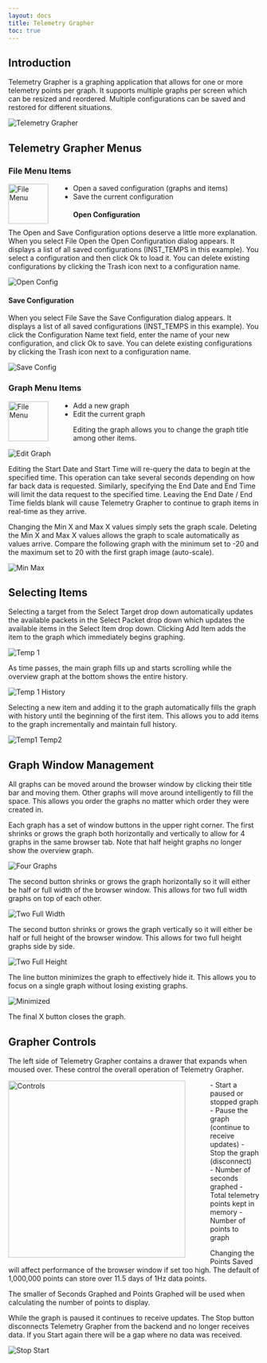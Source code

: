 ```yaml
---
layout: docs
title: Telemetry Grapher
toc: true
---
```


## Introduction

Telemetry Grapher is a graphing application that allows for one or more telemetry points per graph. It supports multiple graphs per screen which can be resized and reordered. Multiple configurations can be saved and restored for different situations.

![Telemetry Grapher](/img/v5/telemetry_grapher/telemetry_grapher.png)

## Telemetry Grapher Menus

### File Menu Items

<!-- Image sized to match up with bullets -->

<img src="/img/v5/telemetry_grapher/file_menu.png"
     alt="File Menu"
     style="float: left; margin-right: 50px; height: 80px;" />

- Open a saved configuration (graphs and items)
- Save the current configuration

#### Open Configuration

The Open and Save Configuration options deserve a little more explanation. When you select File Open the Open Configuration dialog appears. It displays a list of all saved configurations (INST_TEMPS in this example). You select a configuration and then click Ok to load it. You can delete existing configurations by clicking the Trash icon next to a configuration name.

![Open Config](/img/v5/telemetry_grapher/open_config.png)

#### Save Configuration

When you select File Save the Save Configuration dialog appears. It displays a list of all saved configurations (INST_TEMPS in this example). You click the Configuration Name text field, enter the name of your new configuration, and click Ok to save. You can delete existing configurations by clicking the Trash icon next to a configuration name.

![Save Config](/img/v5/telemetry_grapher/save_config.png)

### Graph Menu Items

<!-- Image sized to match up with bullets -->

<img src="/img/v5/telemetry_grapher/graph_menu.png"
     alt="File Menu"
     style="float: left; margin-right: 50px; height: 80px;" />

- Add a new graph
- Edit the current graph

Editing the graph allows you to change the graph title among other items.

![Edit Graph](/img/v5/telemetry_grapher/edit_graph.png)

Editing the Start Date and Start Time will re-query the data to begin at the specified time. This operation can take several seconds depending on how far back data is requested. Similarly, specifying the End Date and End Time will limit the data request to the specified time. Leaving the End Date / End Time fields blank will cause Telemetry Grapher to continue to graph items in real-time as they arrive.

Changing the Min X and Max X values simply sets the graph scale. Deleting the Min X and Max X values allows the graph to scale automatically as values arrive. Compare the following graph with the minimum set to -20 and the maximum set to 20 with the first graph image (auto-scale).

![Min Max](/img/v5/telemetry_grapher/graph_min_max.png)

## Selecting Items

Selecting a target from the Select Target drop down automatically updates the available packets in the Select Packet drop down which updates the available items in the Select Item drop down. Clicking Add Item adds the item to the graph which immediately begins graphing.

![Temp 1](/img/v5/telemetry_grapher/graph_temp1.png)

As time passes, the main graph fills up and starts scrolling while the overview graph at the bottom shows the entire history.

![Temp 1 History](/img/v5/telemetry_grapher/graph_temp1_time.png)

Selecting a new item and adding it to the graph automatically fills the graph with history until the beginning of the first item. This allows you to add items to the graph incrementally and maintain full history.

![Temp1 Temp2](/img/v5/telemetry_grapher/graph_temp1_temp2.png)

## Graph Window Management

All graphs can be moved around the browser window by clicking their title bar and moving them. Other graphs will move around intelligently to fill the space. This allows you order the graphs no matter which order they were created in.

Each graph has a set of window buttons in the upper right corner. The first shrinks or grows the graph both horizontally and vertically to allow for 4 graphs in the same browser tab. Note that half height graphs no longer show the overview graph.

![Four Graphs](/img/v5/telemetry_grapher/four_graphs.png)

The second button shrinks or grows the graph horizontally so it will either be half or full width of the browser window. This allows for two full width graphs on top of each other.

![Two Full Width](/img/v5/telemetry_grapher/two_full_width.png)

The second button shrinks or grows the graph vertically so it will either be half or full height of the browser window. This allows for two full height graphs side by side.

![Two Full Height](/img/v5/telemetry_grapher/two_full_height.png)

The line button minimizes the graph to effectively hide it. This allows you to focus on a single graph without losing existing graphs.

![Minimized](/img/v5/telemetry_grapher/minimized.png)

The final X button closes the graph.

## Grapher Controls

The left side of Telemetry Grapher contains a drawer that expands when moused over. These control the overall operation of Telemetry Grapher.

<!-- Image sized to match up with bullets -->

<img src="/img/v5/telemetry_grapher/grapher_controls.png"
     alt="Controls"
     style="float: left; margin-right: 50px; height: 355px;" />

<div style="height: 25px" />
- Start a paused or stopped graph
- Pause the graph (continue to receive updates)
- Stop the graph (disconnect)
<div style="height: 2px" />
- Number of seconds graphed
- Total telemetry points kept in memory
- Number of points to graph
<div style="height: 2px" />

Changing the Points Saved will affect performance of the browser window if set too high. The default of 1,000,000 points can store over 11.5 days of 1Hz data points.

The smaller of Seconds Graphed and Points Graphed will be used when calculating the number of points to display.

While the graph is paused it continues to receive updates. The Stop button disconnects Telemetry Grapher from the backend and no longer receives data. If you Start again there will be a gap where no data was received.

![Stop Start](/img/v5/telemetry_grapher/stop_start.png)
